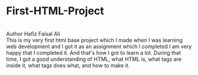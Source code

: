 # First-HTML-Project
<br>
Author Hafiz Faisal Ali
<br>
This is my very first html base project which I made when I was learning web development and I got it as an assignment which I completed I am very happy that I completed it. And that's how I got to learn a lot. During that time, I got a good understanding of HTML, what HTML is, what tags are inside it, what tags does what, and how to make it.
